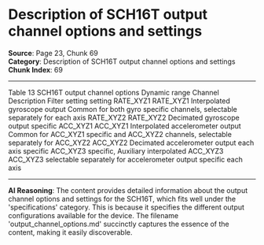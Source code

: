 # Description of SCH16T output channel options and settings

**Source**: Page 23, Chunk 69  
**Category**: Description of SCH16T output channel options and settings  
**Chunk Index**: 69

---

Table 13 SCH16T output channel options
Dynamic range
Channel Description Filter setting
setting
RATE_XYZ1
RATE_XYZ1 Interpolated gyroscope output
Common for both gyro specific
channels, selectable
separately for each axis RATE_XYZ2
RATE_XYZ2 Decimated gyroscope output
specific
ACC_XYZ1
ACC_XYZ1 Interpolated accelerometer output Common for ACC_XYZ1
specific
and ACC_XYZ2 channels,
selectable separately for
ACC_XYZ2
ACC_XYZ2 Decimated accelerometer output each axis
specific
ACC_XYZ3 specific,
Auxiliary interpolated ACC_XYZ3
ACC_XYZ3 selectable separately for
accelerometer output specific
each axis

---

**AI Reasoning**: The content provides detailed information about the output channel options and settings for the SCH16T, which fits well under the 'specifications' category. This is because it specifies the different output configurations available for the device. The filename 'output_channel_options.md' succinctly captures the essence of the content, making it easily discoverable.
